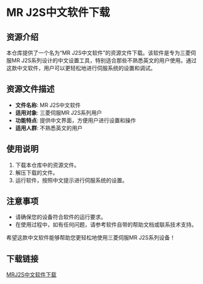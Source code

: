 # MR J2S中文软件下载

## 资源介绍

本仓库提供了一个名为“MR J2S中文软件”的资源文件下载。该软件是专为三菱伺服MR J2S系列设计的中文设置工具，特别适合那些不熟悉英文的用户使用。通过这款中文软件，用户可以更轻松地进行伺服系统的设置和调试。

## 资源文件描述

- **文件名称**: MR J2S中文软件
- **适用对象**: 三菱伺服MR J2S系列用户
- **功能特点**: 提供中文界面，方便用户进行设置和操作
- **适用人群**: 不熟悉英文的用户

## 使用说明

1. 下载本仓库中的资源文件。
2. 解压下载的文件。
3. 运行软件，按照中文提示进行伺服系统的设置。

## 注意事项

- 请确保您的设备符合软件的运行要求。
- 在使用过程中，如有任何问题，请参考软件自带的帮助文档或联系技术支持。

希望这款中文软件能够帮助您更轻松地使用三菱伺服MR J2S系列设备！

## 下载链接

[MRJ2S中文软件下载](https://pan.quark.cn/s/c628ec5cea80)